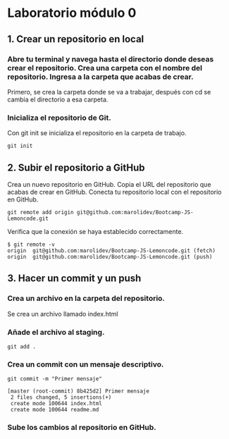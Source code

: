 # Laboratorio módulo 0
## 1. Crear un repositorio en local

### Abre tu terminal y navega hasta el directorio donde deseas crear el repositorio. Crea una carpeta con el nombre del repositorio. Ingresa a la carpeta que acabas de crear.
Primero, se crea la carpeta donde se va a trabajar, después con cd se cambia el directorio a esa carpeta.

### Inicializa el repositorio de Git. 
Con git init se inicializa el repositorio en la carpeta de trabajo.
```
git init
```
## 2. Subir el repositorio a GitHub

Crea un nuevo repositorio en GitHub. 
Copia el URL del repositorio que acabas de crear en GitHub.
Conecta tu repositorio local con el repositorio en GitHub.
```
git remote add origin git@github.com:marolidev/Bootcamp-JS-Lemoncode.git
```
Verifica que la conexión se haya establecido correctamente.
```
$ git remote -v
origin  git@github.com:marolidev/Bootcamp-JS-Lemoncode.git (fetch)
origin  git@github.com:marolidev/Bootcamp-JS-Lemoncode.git (push)
```
## 3. Hacer un commit y un push
### Crea un archivo en la carpeta del repositorio.
Se crea un archivo llamado index.html
### Añade el archivo al staging.
```
git add .
```
### Crea un commit con un mensaje descriptivo.
```
git commit -m "Primer mensaje"

[master (root-commit) 8b425d2] Primer mensaje
 2 files changed, 5 insertions(+)
 create mode 100644 index.html
 create mode 100644 readme.md
```
### Sube los cambios al repositorio en GitHub.

